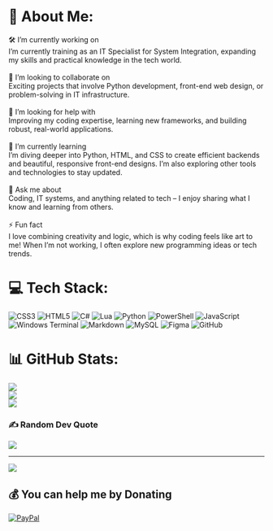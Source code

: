 # 💫 About Me:
🛠️ I’m currently working on<br>I’m currently training as an IT Specialist for System Integration, expanding my skills and practical knowledge in the tech world.<br><br>🤝 I’m looking to collaborate on<br>Exciting projects that involve Python development, front-end web design, or problem-solving in IT infrastructure.<br><br>🧩 I’m looking for help with<br>Improving my coding expertise, learning new frameworks, and building robust, real-world applications.<br><br>🌱 I’m currently learning<br>I’m diving deeper into Python, HTML, and CSS to create efficient backends and beautiful, responsive front-end designs. I’m also exploring other tools and technologies to stay updated.<br><br>💬 Ask me about<br>Coding, IT systems, and anything related to tech – I enjoy sharing what I know and learning from others.<br><br>⚡ Fun fact<br>I love combining creativity and logic, which is why coding feels like art to me! When I’m not working, I often explore new programming ideas or tech trends.


# 💻 Tech Stack:
![CSS3](https://img.shields.io/badge/css3-%231572B6.svg?style=for-the-badge&logo=css3&logoColor=white) ![HTML5](https://img.shields.io/badge/html5-%23E34F26.svg?style=for-the-badge&logo=html5&logoColor=white) ![C#](https://img.shields.io/badge/c%23-%23239120.svg?style=for-the-badge&logo=csharp&logoColor=white) ![Lua](https://img.shields.io/badge/lua-%232C2D72.svg?style=for-the-badge&logo=lua&logoColor=white) ![Python](https://img.shields.io/badge/python-3670A0?style=for-the-badge&logo=python&logoColor=ffdd54) ![PowerShell](https://img.shields.io/badge/PowerShell-%235391FE.svg?style=for-the-badge&logo=powershell&logoColor=white) ![JavaScript](https://img.shields.io/badge/javascript-%23323330.svg?style=for-the-badge&logo=javascript&logoColor=%23F7DF1E) ![Windows Terminal](https://img.shields.io/badge/Windows%20Terminal-%234D4D4D.svg?style=for-the-badge&logo=windows-terminal&logoColor=white) ![Markdown](https://img.shields.io/badge/markdown-%23000000.svg?style=for-the-badge&logo=markdown&logoColor=white) ![MySQL](https://img.shields.io/badge/mysql-4479A1.svg?style=for-the-badge&logo=mysql&logoColor=white) ![Figma](https://img.shields.io/badge/figma-%23F24E1E.svg?style=for-the-badge&logo=figma&logoColor=white) ![GitHub](https://img.shields.io/badge/github-%23121011.svg?style=for-the-badge&logo=github&logoColor=white)
# 📊 GitHub Stats:
![](https://github-readme-stats.vercel.app/api?username=LucaZirkelbach&theme=dark&hide_border=false&include_all_commits=false&count_private=false)<br/>
![](https://github-readme-streak-stats.herokuapp.com/?user=LucaZirkelbach&theme=dark&hide_border=false)<br/>
![](https://github-readme-stats.vercel.app/api/top-langs/?username=LucaZirkelbach&theme=dark&hide_border=false&include_all_commits=false&count_private=false&layout=compact)

### ✍️ Random Dev Quote
![](https://quotes-github-readme.vercel.app/api?type=horizontal&theme=tokyonight)

---
[![](https://visitcount.itsvg.in/api?id=LucaZirkelbach&icon=0&color=0)](https://visitcount.itsvg.in)

  ## 💰 You can help me by Donating
  [![PayPal](https://img.shields.io/badge/PayPal-00457C?style=for-the-badge&logo=paypal&logoColor=white)](https://paypal.me/lucazirkelbach1) 

  
<!-- Proudly created with GPRM ( https://gprm.itsvg.in ) -->
